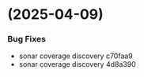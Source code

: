#  (2025-04-09)


### Bug Fixes

* sonar coverage discovery c70faa9
* sonar coverage discovery 4d8a390



